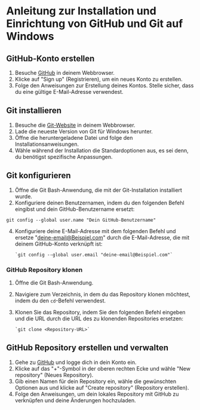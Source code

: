 # Anleitung zur Installation und Einrichtung von GitHub und Git auf Windows

##  GitHub-Konto erstellen

1. Besuche [GitHub](https://github.com/) in deinem Webbrowser.
2. Klicke auf "Sign up" (Registrieren), um ein neues Konto zu erstellen.
3. Folge den Anweisungen zur Erstellung deines Kontos. Stelle sicher, dass du eine gültige E-Mail-Adresse verwendest.

##  Git installieren

1. Besuche die [Git-Website](https://git-scm.com/) in deinem Webbrowser.
2. Lade die neueste Version von Git für Windows herunter.
3. Öffne die heruntergeladene Datei und folge den Installationsanweisungen.
4. Wähle während der Installation die Standardoptionen aus, es sei denn, du benötigst spezifische Anpassungen.

##  Git konfigurieren

1. Öffne die Git Bash-Anwendung, die mit der Git-Installation installiert wurde.
2. Konfiguriere deinen Benutzernamen, indem du den folgenden Befehl eingibst und dein GitHub-Benutzername ersetzt:

~~~shell
git config --global user.name "Dein GitHub-Benutzername"
~~~

    
4. Konfiguriere deine E-Mail-Adresse mit dem folgenden Befehl und ersetze "deine-email@Beispiel.com" durch die E-Mail-Adresse, die mit deinem GitHub-Konto verknüpft ist:

   ~~~shell
   `git config --global user.email "deine-email@Beispiel.com"`
   ~~~
    

### GitHub Repository klonen

1. Öffne die Git Bash-Anwendung.
2. Navigiere zum Verzeichnis, in dem du das Repository klonen möchtest, indem du den `cd`-Befehl verwendest.
3. Klonen Sie das Repository, indem Sie den folgenden Befehl eingeben und die URL durch die URL des zu klonenden Repositories ersetzen:

    ~~~shell
    `git clone <Repository-URL>`
    ~~~

## GitHub Repository erstellen und verwalten

1. Gehe zu [GitHub](https://github.com/) und logge dich in dein Konto ein.
2. Klicke auf das "+"-Symbol in der oberen rechten Ecke und wähle "New repository" (Neues Repository).
3. Gib einen Namen für dein Repository ein, wähle die gewünschten Optionen aus und klicke auf "Create repository" (Repository erstellen).
4. Folge den Anweisungen, um dein lokales Repository mit GitHub zu verknüpfen und deine Änderungen hochzuladen.
